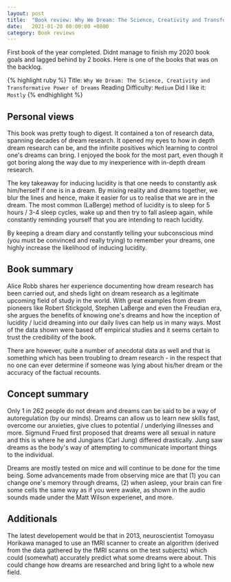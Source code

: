 ```yaml
---
layout: post
title:  "Book review: Why We Dream: The Science, Creativity and Transformative Power of Dreams - Alice Robb"
date:   2021-01-20 00:00:00 +0800
category: Book reviews
---
```

First book of the year completed. Didnt manage to finish my 2020 book goals and lagged behind by 2 books. Here is one of the books that was on the backlog.

{% highlight ruby %}
Title: `Why We Dream: The Science, Creativity and Transformative Power of Dreams`
Reading Difficulty: `Medium`
Did I like it: `Mostly`
{% endhighlight %}

## Personal views
This book was pretty tough to digest. It contained a ton of research data, spanning decades of dream research. It opened my eyes to how in depth dream research can be, and the infinite positives which learning to control one's dreams can bring. I enjoyed the book for the most part, even though it got boring along the way due to my inexperience with in-depth dream research. 

The key takeaway for inducing lucidity is that one needs to constantly ask him/herself if one is in a dream. By mixing reality and dreams together, we blur the lines and hence, make it easier for us to realise that we are in the dream. The most common (LaBerge) method of lucidity is to sleep for 5 hours / 3-4 sleep cycles, wake up and then try to fall asleep again, while constantly reminding yourself that you are intending to reach lucidity. 

By keeping a dream diary and constantly telling your subconscious mind (you must be convinced and really trying) to remember your dreams, one highly increase the likelihood of inducing lucidity.

## Book summary
Alice Robb shares her experience documenting how dream research has been carried out, and sheds light on dream research as a legitimate upcoming field of study in the world. With great examples from dream pioneers like Robert Stickgold, Stephen LaBerge and even the Freudian era, she argues the benefits of knowing one's dreams and how the inception of lucidity / lucid dreaming into our daily lives can help us in many ways. Most of the data shown were based off empirical studies and it seems certain to trust the credibility of the book. 

There are however, quite a number of anecdotal data as well and that is something which has been troubling to dream research - in the respect that no one can ever determine if someone was lying about his/her dream or the accuracy of the factual recounts. 

## Concept summary
Only 1 in 262 people do not dream and dreams can be said to be a way of autoregulation (by our minds). Dreams can allow us to learn new skills fast, overcome our anxieties, give clues to potential / underlying illnesses and more. Sigmund Frued first proposed that dreams were all sexual in nature and this is where he and Jungians (Carl Jung) differed drastically. Jung saw dreams as the body's way of attempting to communicate important things to the individual. 

Dreams are mostly tested on mice and will continue to be done for the time being. Some advancements made from observing mice are that (1) you can change one's memory through dreams, (2) when asleep, your brain can fire some cells the same way as if you were awake, as shown in the audio sounds made under the Matt Wilson experienet, and more. 

## Additionals
The latest developement would be that in 2013, neuroscientist Tomoyasu Horikawa managed to use an fMRI scanner to create an algorithm (derived from the data gathered by the fMRI scanns on the test subjects) which could (somewhat) accurately predict what some dreams were about. This could change how dreams are researched and bring light to a whole new field. 

<!-- {% highlight ruby %}
def print_hi(name)
  puts "Hi, #{name}"
end
print_hi('Tom')
#=> prints 'Hi, Tom' to STDOUT.
{% endhighlight %} -->